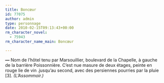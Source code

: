 ```yaml
---
title: Boncœur
id: 77075
author: admin
type: personnage
date: 2010-02-15T09:13:43+00:00
rm_character_novel:
  - 75943
rm_character_name_main: Boncœur

---
```

**—** Nom de l&rsquo;hôtel tenu par Marsouillier, boulevard de la Chapelle, à gauche de la barrière Poissonnière. C&rsquo;est nue masure de deux étages, peinte en rouge lie de vin .jusqu&rsquo;au second, avec des persiennes pourries par la pluie [3]. _(L&rsquo;Assommoir.)_